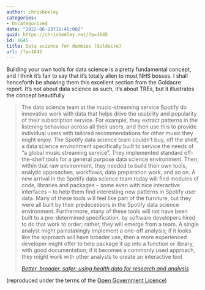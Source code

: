 ```yaml
---
author: chrisbeeley
categories:
- Uncategorized
date: "2022-06-23T15:45:00Z"
guid: https://chrisbeeley.net/?p=1645
id: 1645
title: Data science for dummies (Goldacre)
url: /?p=1645
---
```


Building your own tools for data science is a pretty fundamental concept, and I think it’s fair to say that it’s totally alien to most NHS bosses. I shall henceforth be showing them this excellent section from the Goldacre report. It’s not about data science as such, it’s about TREs, but it illustrates the concept beautifully

> The data science team at the music-streaming service Spotify do innovative work with data that helps drive the usability and popularity of their subscription service. For example, they extract patterns in the listening behaviour across all their users, and then use this to provide individual users with tailored recommendations for other music they might enjoy. The Spotify data science team couldn’t buy, off the shelf, a data science environment specifically built to service the needs of “a global music streaming service”. They implemented standard off-the-shelf tools for a general purpose data science environment. Then, within that raw environment, they needed to build their own tools, analytic approaches, workflows, data preparation work, and so on. A new arrival in the Spotify data science team today will find modules of code, libraries and packages – some even with nice interactive interfaces – to help them find interesting new patterns in Spotify user data. Many of these tools will feel like part of the furniture, but they were all built by their predecessors in the Spotify data science environment. Furthermore, many of these tools will not have been built to a pre-determined specification, by software developers hired to do that work to order; rather, they will emerge from a team. A single analyst might painstakingly implement a one-off analysis; if it looks like the approach will have broader use, then a more experienced developer might offer to help package it up into a function or library, with good documentation; if it becomes a commonly used approach, they might work with other analysts to create an interactive tool
> 
> <cite>[Better, broader, safer: using health data for research and analysis](https://www.gov.uk/government/publications/better-broader-safer-using-health-data-for-research-and-analysis/better-broader-safer-using-health-data-for-research-and-analysis#trusted-research-environments)</cite>

(reproduced under the terms of the [Open Government Licence](https://www.nationalarchives.gov.uk/doc/open-government-licence/version/3/))